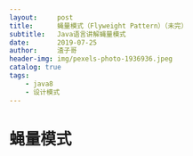 ```yaml
---
layout:     post
title:      蝇量模式（Flyweight Pattern）（未完）
subtitle:   Java语言讲解蝇量模式
date:       2019-07-25
author:     渣子哥
header-img: img/pexels-photo-1936936.jpeg
catalog: true
tags:
    - java8
    - 设计模式
---
```


# 蝇量模式